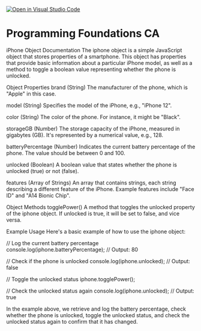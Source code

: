 [![Open in Visual Studio Code](https://classroom.github.com/assets/open-in-vscode-718a45dd9cf7e7f842a935f5ebbe5719a5e09af4491e668f4dbf3b35d5cca122.svg)](https://classroom.github.com/online_ide?assignment_repo_id=12266781&assignment_repo_type=AssignmentRepo)

# Programming Foundations CA

iPhone Object Documentation
The iphone object is a simple JavaScript object that stores properties of a smartphone. This object has properties that provide basic information about a particular iPhone model, as well as a method to toggle a boolean value representing whether the phone is unlocked.

Object Properties
brand (String)
The manufacturer of the phone, which is "Apple" in this case.

model (String)
Specifies the model of the iPhone, e.g., "iPhone 12".

color (String)
The color of the phone. For instance, it might be "Black".

storageGB (Number)
The storage capacity of the iPhone, measured in gigabytes (GB). It's represented by a numerical value, e.g., 128.

batteryPercentage (Number)
Indicates the current battery percentage of the phone. The value should be between 0 and 100.

unlocked (Boolean)
A boolean value that states whether the phone is unlocked (true) or not (false).

features (Array of Strings)
An array that contains strings, each string describing a different feature of the iPhone. Example features include "Face ID" and "A14 Bionic Chip".

Object Methods
togglePower()
A method that toggles the unlocked property of the iphone object. If unlocked is true, it will be set to false, and vice versa.

Example Usage
Here's a basic example of how to use the iphone object:

// Log the current battery percentage
console.log(iphone.batteryPercentage); // Output: 80

// Check if the phone is unlocked
console.log(iphone.unlocked); // Output: false

// Toggle the unlocked status
iphone.togglePower();

// Check the unlocked status again
console.log(iphone.unlocked); // Output: true

In the example above, we retrieve and log the battery percentage, check whether the phone is unlocked, toggle the unlocked status, and check the unlocked status again to confirm that it has changed.

